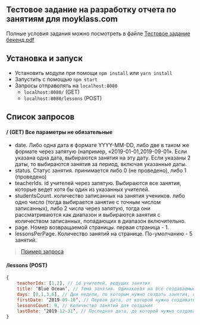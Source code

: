 ## Тестовое задание на разработку отчета по занятиям для moyklass.com 

Полные условия задания можно посмотреть в файле [Тестовое задание бекенд.pdf](https://github.com/FutureXpo/moyklass.com/blob/main/%D0%A2%D0%B5%D1%81%D1%82%D0%BE%D0%B2%D0%BE%D0%B5%20%D0%B7%D0%B0%D0%B4%D0%B0%D0%BD%D0%B8%D0%B5%20%D0%B1%D0%B5%D0%BA%D0%B5%D0%BD%D0%B4.pdf)

## Установка и запуск

* Установить модули при помощи `npm install` или `yarn install`
* Запустить с помощью `npm start`
* Запросы отправолять на `localhost:8080`
	* `localhost:8080/` (GET)
	* `localhost:8080/lessons` (POST)

## Список запросов

#### /  (GET) Все параметры не обязательные

* date. Либо одна дата в формате YYYY-MM-DD, либо две в таком же формате через запятую (например, «2019-01-01,2019-09-01». Если указана одна дата, выбираются занятия на эту дату. Если указаны 2 даты, то выбираются занятия за период, включая указанные даты.
* status. Статус занятия. принимается либо 0 (не проведено), либо 1 (проведено)
* teacherIds. id учителей через запятую. Выбираются все занятия, которые ведет хотя бы один из указанных учителей.
* studentsCount. количество записанных на занятия учеников. либо одно число (тогда выбирается занятие с точным числом записанных), либо 2 числа через запятую, тогда они рассматриваются как диапазон и выбираются занятия с количеством записанных, попадающих в диапазон включительно.
* page. Номер возвращаемой страницы. первая страница - 1.
* lessonsPerPage. Количество занятий на странице. По-умолчанию - 5 занятий.

> [Пример запроса](http://localhost:8080?date=2019-01-01,2019-09-01&status=1&teacherIds=1,2&studentsCount=1,4&page=1&lessonsPerPage=10)

#### /lessons  (POST)

```js
{
	teacherIds: [1,2], // id учителей, ведущих занятия
	title: ‘Blue Ocean’, // Тема занятия. Одинаковая на все создаваемые занятия
	days: [0,1,3,6], // Дни недели, по которым нужно создать занятия, где 0 - это воскресенье
	firstDate: ‘2019-09-10’, // Первая дата, от которой нужно создавать занятия
	lessonsCount: 9, // Количество занятий для создания
	lastDate: ‘2019-12-31’, // Последняя дата, до которой нужно создавать занятия.
}
```
